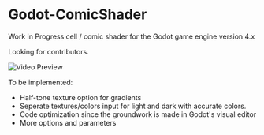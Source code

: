 # Godot-ComicShader
Work in Progress cell / comic shader for the Godot game engine version 4.x

Looking for contributors.

![Video Preview](https://i.postimg.cc/Cx39r8QV/kyubus-Comic-Shader.jpg)

To be implemented:
- Half-tone texture option for gradients
- Seperate textures/colors input for light and dark with accurate colors.
- Code optimization since the groundwork is made in Godot's visual editor
- More options and parameters
